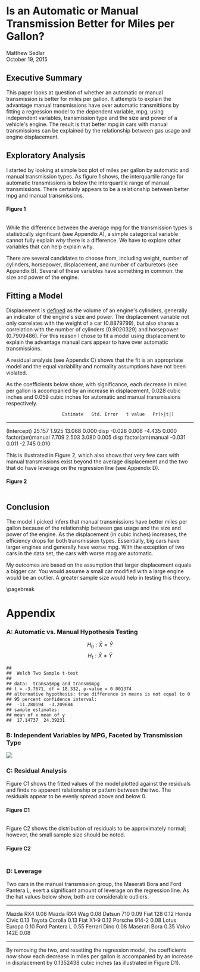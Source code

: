 # Is an Automatic or Manual Transmission Better for Miles per Gallon?
Matthew Sedlar  
October 19, 2015  

## Executive Summary

This paper looks at question of whether an automatic or manual transmission is better for miles per gallon. It attempts to explain the advantage manual transmissions have over automatic transmittions by fitting a regression model to the dependent variable, mpg, using independent variables, transmission type and the size and power of a vehicle's engine. The result is that better mpg in cars with manual transmissions can be explained by the relationship between gas usage and engine displacement.

## Exploratory Analysis

I started by looking at simple box plot of miles per gallon by automatic and manual transmission types. As figure 1 shows, the interquartile range for automatic transmissions is below the interquartile range of manual transmissions. There certainly appears to be a relationship between better mpg and manual transmissions.

#### Figure 1

<img src="Report_files/figure-html/unnamed-chunk-1-1.png" title="" alt="" style="display: block; margin: auto;" />

While the difference between the average mpg for the transmission types is statistically significant (see Appendix A), a simple categorical variable cannot fully explain _why_ there is a difference. We have to explore other variables that can help explain why.

There are several candidates to choose from, including weight, number of cylinders, horsepower, displacement, and number of carburetors (see Appendix B). Several of these variables have something in common: the size and power of the engine. 

## Fitting a Model

Displacement is [defined](http://askcars.com/2008/07/what-does-engin.html) as the volume of an engine's cylinders, generally an indicator of the engine's size and power. The displacement variable not only correlates with the weight of a car (0.8879799), but also shares a correlation with the number of cylinders (0.9020329) and horsepower (0.7909486). For this reason I chose to fit a model using displacement to explain the advantage manual cars appear to have over automatic transmissions.

A residual analysis (see Appendix C) shows that the fit is an appropriate model and the equal variability and normality assumptions have not been violated. 

As the coefficients below show, with significance, each decrease in miles per gallon is accompanied by an increase in displacement, 0.028 cubic inches and 0.059 cubic inches for automatic and manual transmissions respectively.


                         Estimate   Std. Error   t value   Pr(>|t|)
----------------------  ---------  -----------  --------  ---------
(Intercept)                25.157        1.925    13.068      0.000
disp                       -0.028        0.006    -4.435      0.000
factor(am)manual            7.709        2.503     3.080      0.005
disp:factor(am)manual      -0.031        0.011    -2.745      0.010

This is illustrated in Figure 2, which also shows that very few cars with manual transmissions exist beyond the average displacement and the two that do have leverage on the regression line (see Appendix D).

#### Figure 2

<img src="Report_files/figure-html/unnamed-chunk-3-1.png" title="" alt="" style="display: block; margin: auto;" />

## Conclusion

The model I picked infers that manual transmissions have better miles per gallon because of the relationship between gas usage and the size and power of the engine. As the displacement (in cubic inches) increases, the efficiency drops for both transmission types. Essentially, big cars have larger engines and generally have worse mpg. With the exception of two cars in the data set, the cars with worse mpg are automatic. 

My outcomes are based on the assumption that larger displacement equals a bigger car. You would assume a small car modified with a large engine would be an outlier. A greater sample size would help in testing this theory.

\pagebreak

# Appendix

### A: Automatic vs. Manual Hypothesis Testing

$$H_0: \bar{X} = \bar{Y}$$
$$H_1: \bar{X} \neq \bar{Y}$$


```
## 
## 	Welch Two Sample t-test
## 
## data:  transa$mpg and transm$mpg
## t = -3.7671, df = 18.332, p-value = 0.001374
## alternative hypothesis: true difference in means is not equal to 0
## 95 percent confidence interval:
##  -11.280194  -3.209684
## sample estimates:
## mean of x mean of y 
##  17.14737  24.39231
```

### B: Independent Variables by MPG, Faceted by Transmission Type

![](Report_files/figure-html/unnamed-chunk-5-1.png) 

### C: Residual Analysis

Figure C1 shows the fitted values of the model plotted against the residuals and finds no apparent relationship or pattern between the two. The residuals appear to be evenly spread above and below 0.  

#### Figure C1
<img src="Report_files/figure-html/unnamed-chunk-6-1.png" title="" alt="" style="display: block; margin: auto;" />

Figure C2 shows the distribution of residuals to be approximately normal; however, the small sample size should be noted. 

#### Figure C2
<img src="Report_files/figure-html/unnamed-chunk-7-1.png" title="" alt="" style="display: block; margin: auto;" />

### D: Leverage

Two cars in the manual transmission group, the Maserati Bora and Ford Pantera L, exert a significant amount of leverage on the regression line. As the hat values below show, both are considerable outliers.


---------------  -----
Mazda RX4         0.08
Mazda RX4 Wag     0.08
Datsun 710        0.09
Fiat 128          0.12
Honda Civic       0.13
Toyota Corolla    0.13
Fiat X1-9         0.12
Porsche 914-2     0.08
Lotus Europa      0.10
Ford Pantera L    0.55
Ferrari Dino      0.08
Maserati Bora     0.35
Volvo 142E        0.08
---------------  -----

By removing the two, and resetting the regression model, the coefficients now show each decrease in miles per gallon is accompanied by an increase in displacement by 0.1352438 cubic inches (as illustrated in Figure D1).

<img src="Report_files/figure-html/unnamed-chunk-9-1.png" title="" alt="" style="display: block; margin: auto;" />
